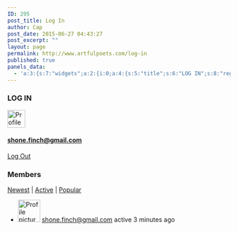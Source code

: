 ```yaml
---
ID: 295
post_title: Log In
author: Cap
post_date: 2015-06-27 04:43:27
post_excerpt: ""
layout: page
permalink: http://www.artfulpoets.com/log-in
published: true
panels_data:
  - 'a:3:{s:7:"widgets";a:2:{i:0;a:4:{s:5:"title";s:6:"LOG IN";s:8:"register";s:0:"";s:8:"lostpass";s:0:"";s:11:"panels_info";a:5:{s:5:"class";s:16:"BBP_Login_Widget";s:4:"grid";i:0;s:4:"cell";i:0;s:2:"id";i:0;s:5:"style";a:2:{s:27:"background_image_attachment";b:0;s:18:"background_display";s:4:"tile";}}}i:1;a:5:{s:5:"title";s:7:"Members";s:11:"max_members";s:1:"5";s:14:"member_default";s:6:"active";s:10:"link_title";b:0;s:11:"panels_info";a:6:{s:5:"class";s:22:"BP_Core_Members_Widget";s:3:"raw";b:0;s:4:"grid";i:0;s:4:"cell";i:0;s:2:"id";i:1;s:5:"style";a:1:{s:18:"background_display";s:4:"tile";}}}}s:5:"grids";a:1:{i:0;a:2:{s:5:"cells";i:1;s:5:"style";a:0:{}}}s:10:"grid_cells";a:1:{i:0;a:2:{s:4:"grid";i:0;s:6:"weight";i:1;}}}'
---
```

<h3 class="widget-title">LOG IN</h3>
<a class="submit user-submit" href="http://www.artfulpoets.com/community/shone-finchgmail-com/"><img class="avatar user-1-avatar avatar-40 photo" src="http://gravatar.com/avatar/4d764ecd0b29e15a5002377f88d3232f?d=mm&amp;s=40&amp;r=G" alt="Profile photo of shone.finch@gmail.com" width="40" height="40" /></a>
<h4><a href="http://www.artfulpoets.com/community/shone-finchgmail-com/" rel="nofollow">shone.finch@gmail.com</a></h4>
<a class="button logout-link" href="http://www.artfulpoets.com/wp-login.php?action=logout&amp;_wpnonce=175317f7e0&amp;redirect_to=http%3A%2F%2Fwww.artfulpoets.com%2Fwp-admin%2Fadmin-ajax.php%3Faction%3Dso_panels_import_layout%26loggedout%3Dtrue%23038%3B_panelsnonce%3D4e10eb5ff8">Log Out</a>
<h3 class="widget-title">Members</h3>
<a id="newest-members" href="http://www.artfulpoets.com/community/">Newest</a> | <a id="recently-active-members" class="selected" href="http://www.artfulpoets.com/community/">Active</a> | <a id="popular-members" href="http://www.artfulpoets.com/community/">Popular</a>
<ul id="members-list" class="item-list">
	<li class="vcard"><a title="shone.finch@gmail.com" href="http://www.artfulpoets.com/community/shone-finchgmail-com/"><img class="avatar user-1-avatar avatar-50 photo" src="http://gravatar.com/avatar/4d764ecd0b29e15a5002377f88d3232f?d=mm&amp;s=50&amp;r=G" alt="Profile picture of shone.finch@gmail.com" width="50" height="50" /></a> <a title="shone.finch@gmail.com" href="http://www.artfulpoets.com/community/shone-finchgmail-com/">shone.finch@gmail.com</a> <span class="activity"> active 3 minutes ago </span></li>
</ul>
<input id="_wpnonce-members" name="_wpnonce-members" type="hidden" value="910cb499e5" /> <input id="members_widget_max" name="members_widget_max" type="hidden" value="5" />